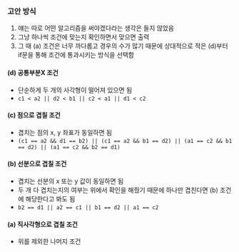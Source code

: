 ### 고안 방식
1. 얘는 따로 어떤 알고리즘을 써야겠다라는 생각은 들지 않았음
2. 그냥 하나씩 조건에 맞는지 확인하면서 맞으면 출력
3. 그 때 (a) 조건은 너무 까다롭고 경우의 수가 많기 때문에 상대적으로 적은 (d)부터 if문을 통해 조건에 통과시키는 방식을 선택함

#### (d) 공통부분X 조건
- 단순하게 두 개의 사각형이 떨어져 있으면 됨
- `c1 < a2 || d2 < b1 || c2 < a1 || d1 < c2`
#### (c) 점으로 겹칠 조건
- 겹치는 점의 x, y 좌표가 동일하면 됨
- `(c1 == a2 && d1 == b2) || (c1 == a2 && b1 == d2) || (a1 == c2 && b1 == d2) || (a1 == c2 && b2 == d1)`
#### (b) 선분으로 겹칠 조건
- 겹치는 선분의 x 또는 y 값이 동일하면 됨
- 두 개 다 겹치는지의 여부는 위에서 확인을 해줬기 때문에 하나만 겹친다면 (b) 조건에 해당한다고 봐도 됨
- `b2 == d1 || a2 == c1 || b1 == d2 || a1 == c2`
#### (a) 직사각형으로 겹칠 조건
- 위를 제외한 나머지 조건